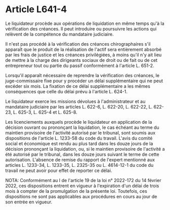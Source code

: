 # Article L641-4

Le liquidateur procède aux opérations de liquidation en même temps qu'à la vérification des créances. Il peut introduire ou poursuivre les actions qui relèvent de la compétence du mandataire judiciaire.

Il n'est pas procédé à la vérification des créances chirographaires s'il apparaît que le produit de la réalisation de l'actif sera entièrement absorbé par les frais de justice et les créances privilégiées, à moins qu'il n'y ait lieu de mettre à la charge des dirigeants sociaux de droit ou de fait ou de cet entrepreneur tout ou partie du passif conformément à l'article L. 651-2.

Lorsqu'il apparaît nécessaire de reprendre la vérification des créances, le juge-commissaire fixe pour y procéder un délai supplémentaire qui ne peut excéder six mois. La fixation de ce délai supplémentaire a les mêmes conséquences que celle du délai prévu à l'article L. 624-1.

Le liquidateur exerce les missions dévolues à l'administrateur et au mandataire judiciaire par les articles L. 622-6, L. 622-20, L. 622-22, L. 622-23, L. 625-3, L. 625-4 et L. 625-8.

Les licenciements auxquels procède le liquidateur en application de la décision ouvrant ou prononçant la liquidation, le cas échéant au terme du maintien provisoire de l'activité autorisé par le tribunal, sont soumis aux dispositions de l'article L. 1233-58 du code du travail. L'avis du comité social et économique est rendu au plus tard dans les douze jours de la décision prononçant la liquidation, ou, si le maintien provisoire de l'activité a été autorisé par le tribunal, dans les douze jours suivant le terme de cette autorisation. L'absence de remise du rapport de l'expert mentionné aux articles L. 1233-34, L. 1233-35, L. 2325-35 ou L. 4614-12-1 du code du travail ne peut avoir pour effet de reporter ce délai.

NOTA:
Conformément au I de l'article 19 de la loi n° 2022-172 du 14 février 2022, ces dispositions entrent en vigueur à l'expiration d'un délai de trois mois à compter de la promulgation de la présente loi. Toutefois, ces dispositions ne sont pas applicables aux procédures en cours au jour de son entrée en vigueur.
